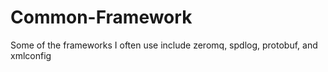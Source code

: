 # Common-Framework
Some of the frameworks I often use include zeromq, spdlog, protobuf, and xmlconfig
